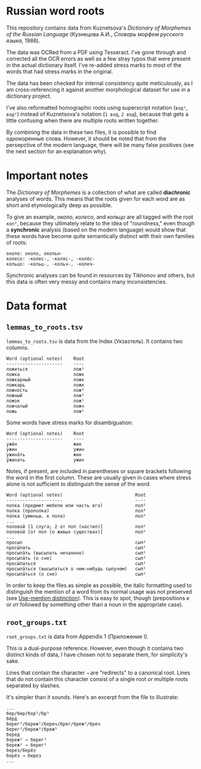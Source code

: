 # Russian word roots

This repository contains data from Kuznetsova's *Dictionary of Morphemes of the Russian Language* (Кузнецова А.И., *Словарь морфем русского языка*, 1986).

The data was OCRed from a PDF using Tesseract. I've gone through and corrected all the OCR errors as well as a few stray typos that were present in the actual dictionary itself. I've re-added stress marks to most of the words that had stress marks in the original.

The data has been checked for internal consistency quite meticulously, as I am cross-referencing it against another morphological dataset for use in a dictionary project. 

I've also reformatted homographic roots using superscript notation (`вод¹`, `вод²`) instead of Kuznetsova's notation (`1 вод`, `2 вод`), because that gets a little confusing when there are multiple roots written together.

By combining the data in these two files, it is possible to find однокоренные слова. However, it should be noted that from the persepctive of the modern language, there will be many false positives (see the next section for an explanation why).

# Important notes

The *Dictionary of Morphemes* is a collection of what are called **diachronic** analyses of words. This means that the roots given for each word are as short and etymologically deep as possible. 

To give an example, *около*, *колесо*, and *кольцо* are all tagged with the root `кол²`, because they ultimately relate to the idea of "roundness," even though a **synchronic** analysis (based on the modern language) would show that these words have become quite semantically distinct with their own families of roots:

```
около: около, окольн-
колесо: -колес-, -коляс-, -колёс-
кольцо: -кольц-, -кольч-, -колеч-
```

Synchronic analyses can be found in resources by Tikhonov and others, but this data is often very messy and contains many inconsistencies.

# Data format

## `lemmas_to_roots.tsv`

`lemmas_to_roots.tsv` is data from the Index (Укзазтель). It contains two columns. 

```
Word (optional notes)    Root
---------------------    ----
ложиться                 лож¹
ложка                    ложк
ложкарный                ложк
ложкарь                  ложк
ложность                 лож²
ложный                   лож²
ложок                    лож¹
ложчатый                 ложч
ложь                     лож²
```
Some words have stress marks for disambiguation:

```
Word (optional notes)    Root
---------------------    ----
ужи́н                     жин
у́жин                     ужин
ужина́ть                  жин
у́жинать                  ужин
```
Notes, if present, are included in parentheses or square brackets following the word in the first column. These are usually given in cases where stress alone is not sufficient to distinguish the sense of the word. 

```
Word (optional notes)                           Root
---------------------                           ----
полка (предмет мебели или часть его)            пол¹
полка (прополка)                                пол⁴
полка (уменьш. к пола)                          пол⁵
...
половой [1 слуга; 2 от пол (настил)]            пол¹
половой [от пол (о живых существах)]            пол⁵
...
просып                                          сып²
просы́пать                                       сып¹
просыпа́ть (высыпать нечаянно)                   сып¹
просыпа́ть (о сне)                               сып²
просы́паться                                     сып¹
просыпа́ться (высыпаться о чем-нибудь сыпучем)   сып¹
просыпа́ться (о сне)                             сып²
```
In order to keep the files as simple as possible, the italic formatting used to distinguish the mention of a word from its normal usage was not preserved (see [Use-mention distinction](https://en.wikipedia.org/wiki/Use–mention_distinction)). This is easy to spot, though (prepositions *к* or *от* followed by something other than a noun in the appropriate case).

## `root_groups.txt`

`root_groups.txt` is data from Appendix 1 (Приложение I).

This is a dual-purpose reference. However, even though it contains two distinct kinds of data, I have chosen not to separate them, for simplicity's sake.

Lines that contain the character ` → ` are "redirects" to a canonical root. Lines that do not contain this character consist of a single root *or* multiple roots separated by slashes.

It's simpler than it sounds. Here's an excerpt from the file to illustrate:

```
...
бер/бир/бор¹/бр¹
бёрд
берег¹/береж¹/береч/брег/бреж²/бреч
берег²/береж²/бреж¹
беред
береж¹ → берег¹
береж² → берег²
берез/берёз
берёз → берез
...
```